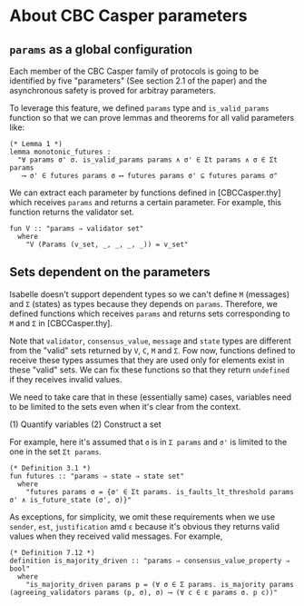 # About CBC Casper parameters
## `params` as a global configuration
Each member of the CBC Casper family of protocols is going to be identified by five "parameters" (See section 2.1 of the paper) and the asynchronous safety is proved for arbitray parameters.

To leverage this feature, we defined `params` type and `is_valid_params` function so that we can prove lemmas and theorems for all valid parameters like:

```
(* Lemma 1 *)
lemma monotonic_futures :
  "∀ params σ' σ. is_valid_params params ∧ σ' ∈ Σt params ∧ σ ∈ Σt params
   ⟶ σ' ∈ futures params σ ⟷ futures params σ' ⊆ futures params σ"
```

We can extract each parameter by functions defined in [CBCCasper.thy] which receives `params` and returns a certain parameter. For example, this function returns the validator set.

```
fun V :: "params ⇒ validator set"
  where
    "V (Params (v_set, _, _, _, _)) = v_set"
```

## Sets dependent on the parameters
Isabelle doesn't support dependent types so we can't define `M` (messages) and `Σ` (states) as types because they depends on `params`. Therefore, we defined functions which receives `params` and returns sets corresponding to `M` and `Σ` in [CBCCasper.thy].

Note that `validator`, `consensus_value`, `message` and `state` types are different from the "valid" sets returned by `V`, `C`, `M` and `Σ`. Fow now, functions defined to receive these types assumes that they are used only for elements exist in these "valid" sets. We can fix these functions so that they return `undefined` if they receives invalid values.

We need to take care that in these (essentially same) cases, variables need to be limited to the sets even when it's clear from the context.

(1) Quantify variables
(2) Construct a set

For example, here it's assumed that `σ` is in `Σ params` and `σ'` is limited to the one in the set `Σt params`.
```
(* Definition 3.1 *)
fun futures :: "params ⇒ state ⇒ state set"
  where
    "futures params σ = {σ' ∈ Σt params. is_faults_lt_threshold params σ' ∧ is_future_state (σ', σ)}"
```

As exceptions, for simplicity, we omit these requirements when we use `sender`, `est`, `justification` amd `ε` because it's obvious they returns valid values when they received valid messages. For example, 

```
(* Definition 7.12 *)
definition is_majority_driven :: "params ⇒ consensus_value_property ⇒ bool"
  where
    "is_majority_driven params p = (∀ σ ∈ Σ params. is_majority params (agreeing_validators params (p, σ), σ) ⟶ (∀ c ∈ ε params σ. p c))"
```

